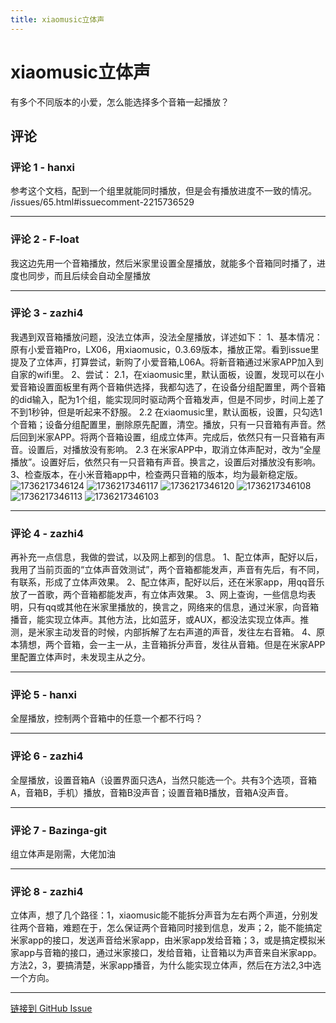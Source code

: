 ```yaml
---
title: xiaomusic立体声
---
```


# xiaomusic立体声

有多个不同版本的小爱，怎么能选择多个音箱一起播放？

## 评论


### 评论 1 - hanxi

参考这个文档，配到一个组里就能同时播放，但是会有播放进度不一致的情况。 /issues/65.html#issuecomment-2215736529

---

### 评论 2 - F-loat

我这边先用一个音箱播放，然后米家里设置全屋播放，就能多个音箱同时播了，进度也同步，而且后续会自动全屋播放

---

### 评论 3 - zazhi4

我遇到双音箱播放问题，没法立体声，没法全屋播放，详述如下：
1、基本情况：原有小爱音箱Pro，LX06，用xiaomusic，0.3.69版本，播放正常。看到issue里提及了立体声，打算尝试，新购了小爱音箱,L06A。将新音箱通过米家APP加入到自家的wifi里。
2、尝试：
2.1，在xiaomusic里，默认面板，设置，发现可以在小爱音箱设置面板里有两个音箱供选择，我都勾选了，在设备分组配置里，两个音箱的did输入，配为1个组，能实现同时驱动两个音箱发声，但是不同步，时间上差了不到1秒钟，但是听起来不舒服。
2.2 在xiaomusic里，默认面板，设置，只勾选1个音箱；设备分组配置里，删除原先配置，清空。播放，只有一只音箱有声音。然后回到米家APP。将两个音箱设置，组成立体声。完成后，依然只有一只音箱有声音。设置后，对播放没有影响。
2.3 在米家APP中，取消立体声配对，改为“全屋播放”。设置好后，依然只有一只音箱有声音。换言之，设置后对播放没有影响。
3、检查版本，在小米音箱app中，检查两只音箱的版本，均为最新稳定版。
![1736217346124](https://gproxy.hanxi.cc/proxy/user-attachments/assets/1fa61ded-0044-4577-8b3f-76d03bfe2453)
![1736217346117](https://gproxy.hanxi.cc/proxy/user-attachments/assets/ad3d13ea-0070-4fee-a2d8-814242efd9f8)
![1736217346120](https://gproxy.hanxi.cc/proxy/user-attachments/assets/6b43db2f-80fd-4aa7-97c7-3edaee304a5f)
![1736217346108](https://gproxy.hanxi.cc/proxy/user-attachments/assets/a274b712-d15b-4e6f-b036-c16e291b841f)
![1736217346113](https://gproxy.hanxi.cc/proxy/user-attachments/assets/194deb50-c0f6-4c09-a241-ab2360301c51)
![1736217346103](https://gproxy.hanxi.cc/proxy/user-attachments/assets/675e53fb-2f33-4c9f-9db2-39a969d549bf)




---

### 评论 4 - zazhi4

再补充一点信息，我做的尝试，以及网上都到的信息。
1、配立体声，配好以后，我用了当前页面的“立体声音效测试”，两个音箱都能发声，声音有先后，有不同，有联系，形成了立体声效果。
2、配立体声，配好以后，还在米家app，用qq音乐放了一首歌，两个音箱都能发声，有立体声效果。
3、网上查询，一些信息均表明，只有qq或其他在米家里播放的，换言之，网络来的信息，通过米家，向音箱播音，能实现立体声。其他方法，比如蓝牙，或AUX，都没法实现立体声。推测，是米家主动发音的时候，内部拆解了左右声道的声音，发往左右音箱。
4、原本猜想，两个音箱，会一主一从，主音箱拆分声音，发往从音箱。但是在米家APP里配置立体声时，未发现主从之分。

---

### 评论 5 - hanxi

全屋播放，控制两个音箱中的任意一个都不行吗？

---

### 评论 6 - zazhi4

全屋播放，设置音箱A（设置界面只选A，当然只能选一个。共有3个选项，音箱A，音箱B，手机）播放，音箱B没声音；设置音箱B播放，音箱A没声音。

---

### 评论 7 - Bazinga-git

组立体声是刚需，大佬加油

---

### 评论 8 - zazhi4

立体声，想了几个路径：1，xiaomusic能不能拆分声音为左右两个声道，分别发往两个音箱，难题在于，怎么保证两个音箱同时接到信息，发声；2，能不能搞定米家app的接口，发送声音给米家app，由米家app发给音箱；3，或是搞定模拟米家app与音箱的接口，通过米家接口，发给音箱，让音箱以为声音来自米家app。方法2，3，要搞清楚，米家app播音，为什么能实现立体声，然后在方法2,3中选一个方向。

---
[链接到 GitHub Issue](https://github.com/hanxi/xiaomusic/issues/235)
